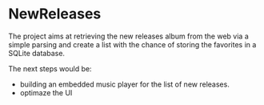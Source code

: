 # NewReleases
The project aims at retrieving the new releases album from the web via a simple parsing and create a list
with the chance of storing the favorites in a SQLite database.

The next steps would be:
- building an embedded music player for the list of new releases.
- optimaze the UI
